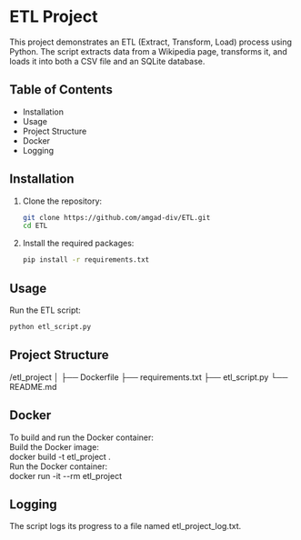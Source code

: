# ETL Project

This project demonstrates an ETL (Extract, Transform, Load) process using Python. The script extracts data from a Wikipedia page, transforms it, and loads it into both a CSV file and an SQLite database.

## Table of Contents
- Installation
- Usage
- Project Structure
- Docker
- Logging


## Installation

1. Clone the repository:
    ```bash
    git clone https://github.com/amgad-div/ETL.git
    cd ETL
    ```

2. Install the required packages:
    ```bash
    pip install -r requirements.txt
    ```

## Usage

Run the ETL script:
```bash
python etl_script.py
```

## Project Structure
/etl_project
│
├── Dockerfile
├── requirements.txt
├── etl_script.py
└── README.md

## Docker
To build and run the Docker container:<br/>
Build the Docker image:<br/>
  docker build -t etl_project .<br/>
Run the Docker container:<br/>
  docker run -it --rm etl_project

## Logging
The script logs its progress to a file named etl_project_log.txt.
